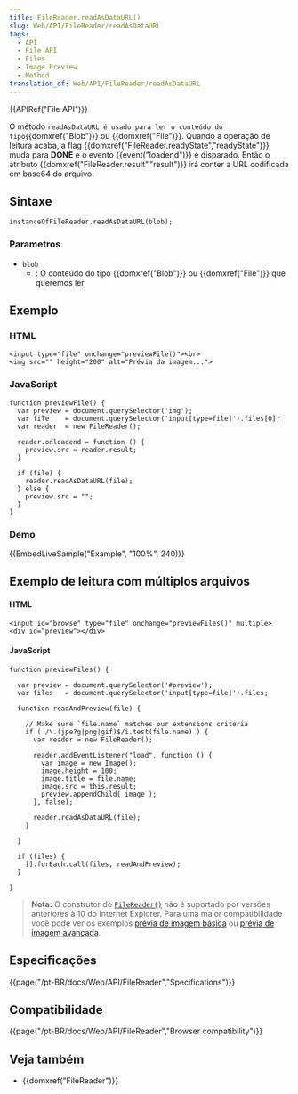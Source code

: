 ```yaml
---
title: FileReader.readAsDataURL()
slug: Web/API/FileReader/readAsDataURL
tags:
  - API
  - File API
  - Files
  - Image Preview
  - Method
translation_of: Web/API/FileReader/readAsDataURL
---
```

{{APIRef("File API")}}

O método `readAsDataURL é usado para ler o conteúdo do tipo`{{domxref("Blob")}} ou {{domxref("File")}}.
Quando a operação de leitura acaba, a flag {{domxref("FileReader.readyState","readyState")}} muda para **DONE** e o evento {{event("loadend")}} é disparado.
Então o atributo {{domxref("FileReader.result","result")}} irá conter a URL codificada em base64 do arquivo.

## Sintaxe

    instanceOfFileReader.readAsDataURL(blob);

### Parametros

- `blob`
  - : O conteúdo do tipo {{domxref("Blob")}} ou {{domxref("File")}} que queremos ler.

## Exemplo

### HTML

    <input type="file" onchange="previewFile()"><br>
    <img src="" height="200" alt="Prévia da imagem...">

### JavaScript

    function previewFile() {
      var preview = document.querySelector('img');
      var file    = document.querySelector('input[type=file]').files[0];
      var reader  = new FileReader();

      reader.onloadend = function () {
        preview.src = reader.result;
      }

      if (file) {
        reader.readAsDataURL(file);
      } else {
        preview.src = "";
      }
    }

### Demo

{{EmbedLiveSample("Example", "100%", 240)}}

## Exemplo de leitura com múltiplos arquivos

#### HTML

    <input id="browse" type="file" onchange="previewFiles()" multiple>
    <div id="preview"></div>

#### JavaScript

    function previewFiles() {

      var preview = document.querySelector('#preview');
      var files   = document.querySelector('input[type=file]').files;

      function readAndPreview(file) {

        // Make sure `file.name` matches our extensions criteria
        if ( /\.(jpe?g|png|gif)$/i.test(file.name) ) {
          var reader = new FileReader();

          reader.addEventListener("load", function () {
            var image = new Image();
            image.height = 100;
            image.title = file.name;
            image.src = this.result;
            preview.appendChild( image );
          }, false);

          reader.readAsDataURL(file);
        }

      }

      if (files) {
        [].forEach.call(files, readAndPreview);
      }

    }

> **Nota:** O construtor do [`FileReader()`](/pt-BR/docs/Web/API/FileReader) não é suportado por versões anteriores à 10 do Internet Explorer. Para uma maior compatibilidade você pode ver os exemplos [prévia de imagem básica](https://mdn.mozillademos.org/files/3699/crossbrowser_image_preview.html "crossbrowser_image_preview.html") ou [prévia de imagem avançada](https://mdn.mozillademos.org/files/3698/image_upload_preview.html).

## Especificações

{{page("/pt-BR/docs/Web/API/FileReader","Specifications")}}

## Compatibilidade

{{page("/pt-BR/docs/Web/API/FileReader","Browser compatibility")}}

## Veja também

- {{domxref("FileReader")}}
